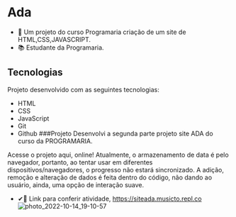# Ada
- 📑 Um projeto do curso Programaria criação de um site de HTML,CSS,JAVASCRIPT.
- 📚 Estudante da Programaria. 

## Tecnologias
Projeto desenvolvido com as seguintes tecnologias:

- HTML
- CSS
- JavaScript
- Git
- Github
###Projeto
Desenvolvi a segunda parte projeto site ADA do curso da PROGRAMARIA.

Acesse o projeto aqui, online!
Atualmente, o armazenamento de data é pelo navegador, portanto, ao tentar usar em diferentes dispositivos/navegadores, o progresso não estará sincronizado. A adição, remoção e alteração de dados é feita dentro do código, não dando ao usuário, ainda, uma opção de interação suave.


- ✔👀 Link para conferir atividade, https://siteada.musicto.repl.co
![photo_2022-10-14_19-10-57](https://user-images.githubusercontent.com/108556269/195952393-2827d3f1-6b46-41d2-8514-6cf591f084ef.jpg)
